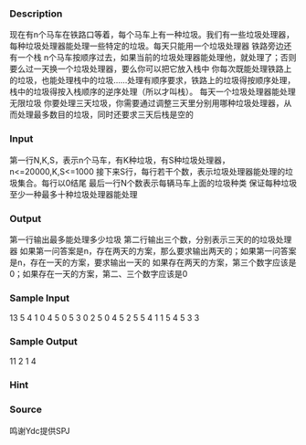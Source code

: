 
### Description
现在有n个马车在铁路口等着，每个马车上有一种垃圾。我们有一些垃圾处理器，每种垃圾处理器能处理一些特定的垃圾。每天只能用一个垃圾处理器
铁路旁边还有一个栈
n个马车按顺序过去，如果当前的垃圾处理器能处理他，就处理了；否则要么过一天换一个垃圾处理器，要么你可以把它放入栈中
你每次既能处理铁路上的垃圾，也能处理栈中的垃圾……处理有顺序要求，铁路上的垃圾得按顺序处理，栈中的垃圾得按入栈顺序的逆序处理（所以才叫栈）。
每天一个垃圾处理器能处理无限垃圾
你要处理三天垃圾，你需要通过调整三天里分别用哪种垃圾处理器，从而处理最多数目的垃圾，同时还要求三天后栈是空的
### Input
第一行N,K,S，表示n个马车，有K种垃圾，有S种垃圾处理器，n<=20000,K,S<=1000
接下来S行，每行若干个数，表示垃圾处理器能处理的垃圾集合。每行以0结尾
最后一行N个数表示每辆马车上面的垃圾种类
保证每种垃圾至少一种最多十种垃圾处理器能处理
### Output
第一行输出最多能处理多少垃圾
第二行输出三个数，分别表示三天的的垃圾处理器
如果第一问答案是n，存在两天的方案，那么要求输出两天的；如果第一问答案是n，存在一天的方案，要求输出一天的
如果存在两天的方案，第三个数字应该是0；如果存在一天的方案，第二、三个数字应该是0
### Sample Input
13 5 4
1 0
4 5 0
5 3 0
2 5 0
4 5 2 5 5 4 1 1 5 4 5 3 3
### Sample Output
11
2 1 4
### Hint

### Source
鸣谢Ydc提供SPJ